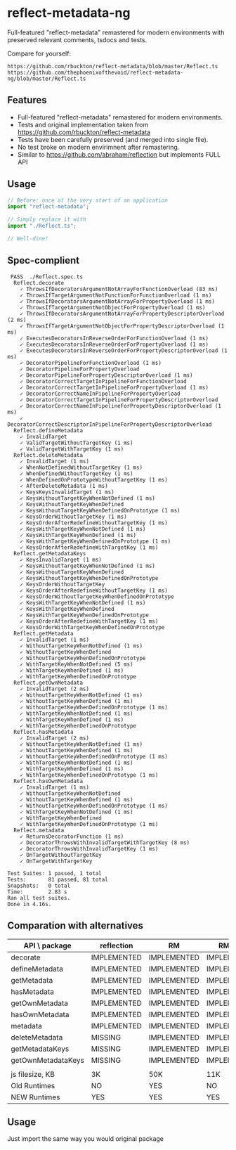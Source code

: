 # reflect-metadata-ng
Full-featured "reflect-metadata" remastered for modern environments with preserved relevant comments, tsdocs and tests.

Compare for yourself:
```
https://github.com/rbuckton/reflect-metadata/blob/master/Reflect.ts
https://github.com/thephoenixofthevoid/reflect-metadata-ng/blob/master/Reflect.ts
```

## Features

- Full-featured "reflect-metadata" remastered for modern environments. 
- Tests and original implementation taken from https://github.com/rbuckton/reflect-metadata
- Tests have been carefully preserved (and merged into single file). 
- No test broke on modern envirimnent after remastering.
- Similar to https://github.com/abraham/reflection but implements FULL API

## Usage

```typescript
// Before: once at the very start of an application
import "reflect-metadata";

// Simply replace it with
import "./Reflect.ts";

// Well-dine!
```

## Spec-complient

```jest
 PASS  ./Reflect.spec.ts
  Reflect.decorate
    ✓ ThrowsIfDecoratorsArgumentNotArrayForFunctionOverload (83 ms)
    ✓ ThrowsIfTargetArgumentNotFunctionForFunctionOverload (1 ms)
    ✓ ThrowsIfDecoratorsArgumentNotArrayForPropertyOverload (1 ms)
    ✓ ThrowsIfTargetArgumentNotObjectForPropertyOverload (1 ms)
    ✓ ThrowsIfDecoratorsArgumentNotArrayForPropertyDescriptorOverload (2 ms)
    ✓ ThrowsIfTargetArgumentNotObjectForPropertyDescriptorOverload (1 ms)
    ✓ ExecutesDecoratorsInReverseOrderForFunctionOverload (1 ms)
    ✓ ExecutesDecoratorsInReverseOrderForPropertyOverload (1 ms)
    ✓ ExecutesDecoratorsInReverseOrderForPropertyDescriptorOverload (1 ms)
    ✓ DecoratorPipelineForFunctionOverload (1 ms)
    ✓ DecoratorPipelineForPropertyOverload
    ✓ DecoratorPipelineForPropertyDescriptorOverload (1 ms)
    ✓ DecoratorCorrectTargetInPipelineForFunctionOverload
    ✓ DecoratorCorrectTargetInPipelineForPropertyOverload (1 ms)
    ✓ DecoratorCorrectNameInPipelineForPropertyOverload
    ✓ DecoratorCorrectTargetInPipelineForPropertyDescriptorOverload
    ✓ DecoratorCorrectNameInPipelineForPropertyDescriptorOverload (1 ms)
    ✓ DecoratorCorrectDescriptorInPipelineForPropertyDescriptorOverload
  Reflect.defineMetadata
    ✓ InvalidTarget
    ✓ ValidTargetWithoutTargetKey (1 ms)
    ✓ ValidTargetWithTargetKey (1 ms)
  Reflect.deleteMetadata
    ✓ InvalidTarget (1 ms)
    ✓ WhenNotDefinedWithoutTargetKey (1 ms)
    ✓ WhenDefinedWithoutTargetKey (1 ms)
    ✓ WhenDefinedOnPrototypeWithoutTargetKey (1 ms)
    ✓ AfterDeleteMetadata (1 ms)
    ✓ KeysKeysInvalidTarget (1 ms)
    ✓ KeysWithoutTargetKeyWhenNotDefined (1 ms)
    ✓ KeysWithoutTargetKeyWhenDefined
    ✓ KeysWithoutTargetKeyWhenDefinedOnPrototype (1 ms)
    ✓ KeysOrderWithoutTargetKey (1 ms)
    ✓ KeysOrderAfterRedefineWithoutTargetKey (1 ms)
    ✓ KeysWithTargetKeyWhenNotDefined (1 ms)
    ✓ KeysWithTargetKeyWhenDefined (1 ms)
    ✓ KeysWithTargetKeyWhenDefinedOnPrototype (1 ms)
    ✓ KeysOrderAfterRedefineWithTargetKey (1 ms)
  Reflect.getMetadataKeys
    ✓ KeysInvalidTarget (1 ms)
    ✓ KeysWithoutTargetKeyWhenNotDefined (1 ms)
    ✓ KeysWithoutTargetKeyWhenDefined
    ✓ KeysWithoutTargetKeyWhenDefinedOnPrototype
    ✓ KeysOrderWithoutTargetKey
    ✓ KeysOrderAfterRedefineWithoutTargetKey (1 ms)
    ✓ KeysOrderWithoutTargetKeyWhenDefinedOnPrototype
    ✓ KeysWithTargetKeyWhenNotDefined (1 ms)
    ✓ KeysWithTargetKeyWhenDefined
    ✓ KeysWithTargetKeyWhenDefinedOnPrototype
    ✓ KeysOrderAfterRedefineWithTargetKey (1 ms)
    ✓ KeysOrderWithTargetKeyWhenDefinedOnPrototype
  Reflect.getMetadata
    ✓ InvalidTarget (1 ms)
    ✓ WithoutTargetKeyWhenNotDefined (1 ms)
    ✓ WithoutTargetKeyWhenDefined
    ✓ WithoutTargetKeyWhenDefinedOnPrototype
    ✓ WithTargetKeyWhenNotDefined (5 ms)
    ✓ WithTargetKeyWhenDefined (1 ms)
    ✓ WithTargetKeyWhenDefinedOnPrototype
  Reflect.getOwnMetadata
    ✓ InvalidTarget (2 ms)
    ✓ WithoutTargetKeyWhenNotDefined (1 ms)
    ✓ WithoutTargetKeyWhenDefined (1 ms)
    ✓ WithoutTargetKeyWhenDefinedOnPrototype (1 ms)
    ✓ WithTargetKeyWhenNotDefined (1 ms)
    ✓ WithTargetKeyWhenDefined (1 ms)
    ✓ WithTargetKeyWhenDefinedOnPrototype
  Reflect.hasMetadata
    ✓ InvalidTarget (2 ms)
    ✓ WithoutTargetKeyWhenNotDefined (1 ms)
    ✓ WithoutTargetKeyWhenDefined (1 ms)
    ✓ WithoutTargetKeyWhenDefinedOnPrototype (1 ms)
    ✓ WithTargetKeyWhenNotDefined (1 ms)
    ✓ WithTargetKeyWhenDefined (1 ms)
    ✓ WithTargetKeyWhenDefinedOnPrototype (1 ms)
  Reflect.hasOwnMetadata
    ✓ InvalidTarget (1 ms)
    ✓ WithoutTargetKeyWhenNotDefined
    ✓ WithoutTargetKeyWhenDefined (1 ms)
    ✓ WithoutTargetKeyWhenDefinedOnPrototype (1 ms)
    ✓ WithTargetKeyWhenNotDefined (1 ms)
    ✓ WithTargetKeyWhenDefined
    ✓ WithTargetKeyWhenDefinedOnPrototype (1 ms)
  Reflect.metadata
    ✓ ReturnsDecoratorFunction (1 ms)
    ✓ DecoratorThrowsWithInvalidTargetWithTargetKey (8 ms)
    ✓ DecoratorThrowsWithInvalidTargetKey (1 ms)
    ✓ OnTargetWithoutTargetKey
    ✓ OnTargetWithTargetKey

Test Suites: 1 passed, 1 total
Tests:       81 passed, 81 total
Snapshots:   0 total
Time:        2.83 s
Ran all test suites.
Done in 4.16s.
```

## Comparation with alternatives

|    API \ package      | reflection  | RM          | RM-NG       |
|-----------------------|-------------|-------------|-------------|
|    decorate           | IMPLEMENTED | IMPLEMENTED | IMPLEMENTED |
|    defineMetadata     | IMPLEMENTED | IMPLEMENTED | IMPLEMENTED |
|    getMetadata        | IMPLEMENTED | IMPLEMENTED | IMPLEMENTED |
|    hasMetadata        | IMPLEMENTED | IMPLEMENTED | IMPLEMENTED |
|    getOwnMetadata     | IMPLEMENTED | IMPLEMENTED | IMPLEMENTED |
|    hasOwnMetadata     | IMPLEMENTED | IMPLEMENTED | IMPLEMENTED |
|    metadata           | IMPLEMENTED | IMPLEMENTED | IMPLEMENTED |
|    deleteMetadata     |   MISSING   | IMPLEMENTED | IMPLEMENTED |
|    getMetadataKeys    |   MISSING   | IMPLEMENTED | IMPLEMENTED |
|    getOwnMetadataKeys |   MISSING   | IMPLEMENTED | IMPLEMENTED |
|                       |             |             |             |
|    js filesize, KB    |  3K         | 50K         | 11K         |
|    Old Runtimes       |  NO         | YES         | NO          |
|    NEW Runtimes       |  YES        | YES         | YES         |


## Usage

Just import the same way you would original package
